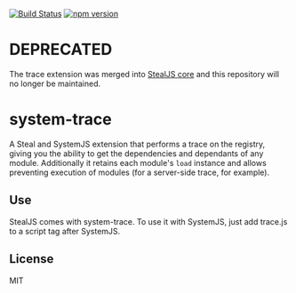 [![Build Status](https://travis-ci.org/stealjs/system-trace.svg?branch=master)](https://travis-ci.org/stealjs/system-trace)
[![npm version](https://badge.fury.io/js/system-trace.svg)](http://badge.fury.io/js/system-trace)

# DEPRECATED
The trace extension was merged into [StealJS core](https://github.com/stealjs/steal/pull/1016) and this repository will no longer be maintained.

# system-trace

A Steal and SystemJS extension that performs a trace on the registry, giving you the ability to get the dependencies and dependants of any module. Additionally it retains each module's `load` instance and allows preventing execution of modules (for a server-side trace, for example).

## Use

StealJS comes with system-trace. To use it with SystemJS, just add trace.js to a script tag after SystemJS.

## License

MIT
